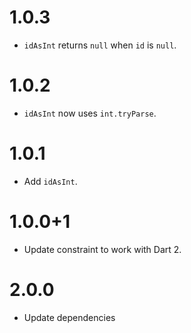 # 1.0.3
* `idAsInt` returns `null` when `id` is `null`.

# 1.0.2
* `idAsInt` now uses `int.tryParse`.

# 1.0.1
* Add `idAsInt`.

# 1.0.0+1
* Update constraint to work with Dart 2.

# 2.0.0

- Update dependencies
